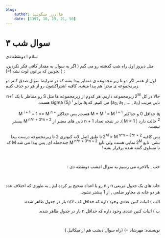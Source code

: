 ```yaml
---
blog:
    author: شااززز منگولیا
    date: [1397, 10, 19, 21, 50]
---
```

# سوال شب ۳

<div class="cnt">
<p>سلام ! دونقطه دی</p>

<p>مثل دیروز اول راه شب گذشته رو می گیم ( اگر به سوال به مقدار کافی فکر نکردین، نخونین که براتون لوث نشه !=) ) :</p>

<p>اول از همه, اگر دو تا زیر مجموعه ی متمایز پیدا بشه که در شرایط سوال صدق کنه, دو زیرمجموعه ی مجزا هم پیدا میشه. کافیه اشتراکشون رو از هر دو حذف کنیم.</p>
<p dir="rtl">حالا در کل 2<sup>M </sup>زیرمجموعه داریم. هر کدوم از زیرمجموعه ها مثل S رو متناظر با یک n+1 تایی مرتب (a<sub>0</sub>, a<sub>1</sub> , ... , a<sub>n</sub>) می کنیم, که a<sub>i</sub> برابر sigma (S<sub>j</sub>) <sup>i</sup> هست.</p>
<p dir="rtl">a<sub>i</sub> حداقل 0 و حداکثر M * M <sup>i</sup> = M <sup>i + 1 </sup>هست, پس حداکثر M <sup>i + 1</sup> + 1 &lt;= M <sup>n + 2</sup> حالت دارد ( M &gt; 1 ). در نتیجه تعداد n + 1 تایی های معتبر از M<sup> n*n + 3*n + 2</sup> بیستر نیست.</p>
<p dir="rtl">پس کافیه 2<sup>M</sup> &gt; M<sup> n*n + 3*n + 2 </sup>تا طبق اصل لانه کبوتری 2 تا زیرمجموعه درست پیدا بشن. تابع 2<sup>M </sup>نمایی هست ولی تابع M<sup> n*n + 3*n + 2</sup> چندجمله ای, پس پیدا می شه M که نا مساوی گفته شده برقرار بشه !</p>
<p dir="rtl"> </p>
<p dir="rtl">خب , بالاخره می رسیم به سوال امشب دونقطه دی :</p>
<p dir="rtl"> </p>
<p dir="rtl">خانه های یک جدول مربعی n<sub> x </sub>n رو با اعداد صحیح پر کرده ایم , به طوری که اختلاف عدد هر دو خانه ی مجاور ضلعی , از 1 بیشتر نشود.</p>
<p dir="rtl">الف ) اثبات کنین عددی وحود داره که حداقل کف n/2 بار در جدول ظاهر شده.</p>
<p dir="rtl">ب ) اثبات کنین عددی وحود داره که حداقل n بار در جدول ظاهر شده.</p>
<p dir="rtl"> </p>
<p dir="rtl">نویسنده: مهرشاد =) (راه سوال دیشب هم از میکائیل )</p>
<div> </div>
</div>
